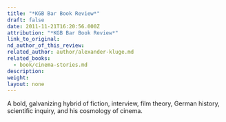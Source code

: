 ```yaml
---
title: "*KGB Bar Book Review*"
draft: false
date: 2011-11-21T16:20:56.000Z
attribution: "*KGB Bar Book Review*"
link_to_original:
nd_author_of_this_review:
related_author: author/alexander-kluge.md
related_books:
  - book/cinema-stories.md
description:
weight:
layout: none
---
```

A bold, galvanizing hybrid of fiction, interview, film theory, German history, scientific inquiry, and his cosmology of cinema.

